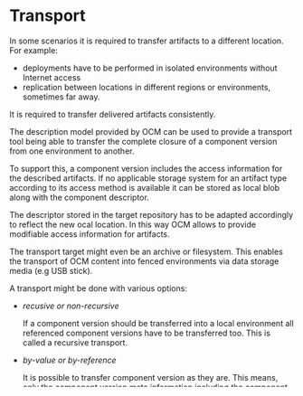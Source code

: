 # Transport

In some scenarios it is required to transfer artifacts to a different location. For example:

* deployments have to be performed in isolated environments without Internet access
* replication between locations in different regions or environments, sometimes far away.

It is required to transfer delivered artifacts consistently.

The description model provided by OCM can be used to provide a transport tool being able to transfer the complete closure of a component version from one environment to another.

To support this, a component version includes the access information for the described artifacts. If no applicable storage system for an artifact type according to its access method is available it can be stored as local blob along with the component descriptor.

The descriptor stored in the target repository has to be adapted accordingly  to reflect the new ocal location. In this way OCM allows to provide modifiable access information for artifacts.

The transport target might even be an archive or filesystem. This enables the transport of OCM content into fenced environments via data storage media (e.g USB stick).

A transport might be done with various options:

- *recusive or non-recursive*

  If a component version should be transferred into a local environment all referenced component versions have to be transferred too. This is called a recursive transport.

- *by-value or by-reference*

  It is possible to transfer component version as they are. This means, only the
  component version meta information including the component descriptor and the local blobs are transferred, but external artifacts are kept at their current location (by reference).

  If a transport is done by-value the content of the external artifacts is transferred too.
  By default, the content is transformed to a blob representation which is stored as local blob along with the component descriptor in the target repository. Optional artifacts can be imported into its native repository format. So by default, OCI artifacts SHOULD be transferred to regular OCI artifacts if the target OCM repository is an OCI registry. In this way external tools can reference them as before (e.g. an image reference).

## Kinds of Transports

A transport of a component version from one [omponent repositoryinto another one can be done in several ways:

- directly from an OCM repository to another one: To support transport by value requires the availability of a blob state in the target environment.
- indirectly using an intermedite file based format: This format must be capable to store blobs that have to be transported side-by-side with the component descriptors. In this format the component descriptor must be capable to describe the access to those locally stored blobs.

To simplify and unify the handling of those two scenarios, and generally the handling of blobs in various environments, a component repository must also include support for storing blobs under the identity of the component descriptor. A repository implementation may forward this task to a predefinied other blob store or handle this part of the API in its own way.

This enables:

- a simple usage of a component repository to store any content without the need of always requiring other externals stores for (possibly specific types of) resources. (for example for storing sinmple configuration data along with the component descriptor)
- providing a respository implementation for filesystem formats that can transparently be used by component tools.
- the usage of a minimal repository environment on the target side of a transport by just using a dedicated component repository.

Therefore, *Component Repositories* MUST provide the possibility to store technical artifacts together with the component descriptors in the component repository itself as so-called *local blobs*. Therefore, a dedicated general access type `localBlob` is used that MUST be implemented by all repository implementations. This allows packing all component versions with their technical artifacts in a *Component Repository* as a completely self-contained package.

As a short example, assume some component needs additional configuration data stored in some YAML file. If in some landscape of your transport chain there is only an OCI registry available to store content, then you need to define a format how to store such a YAML file in the OCI registry. With *local blobs* you could just upload the file into the *Component Repository*.

